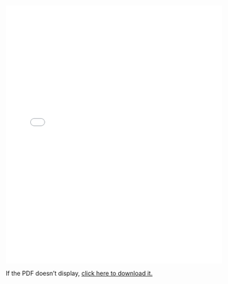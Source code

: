 <iframe 
    src="static/assets/AbigailAdamResume - Oct 4 2025.pdf"
    type="application/pdf" 
    width="100%" 
    height="600px" 
    style="border:none;">
</iframe>

<p>
  If the PDF doesn’t display, 
  <a href="static/assets/AbigailAdamResume - Oct 4 2025.pdf"
    type="application/pdf" >click here to download it.</a>
</p>